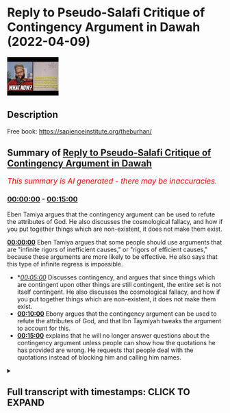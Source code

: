# Reply to Pseudo-Salafi Critique of Contingency Argument in Dawah (2022-04-09)

![alt Reply to Pseudo-Salafi Critique of Contingency Argument in Dawah](TU7mQOn_SQ4.jpg "Reply to Pseudo-Salafi Critique of Contingency Argument in Dawah")

## Description

Free book: https://sapienceinstitute.org/theburhan/

## Summary of [Reply to Pseudo-Salafi Critique of Contingency Argument in Dawah](https://www.youtube.com/watch?v=TU7mQOn_SQ4)


*<span style="color:red; font-size:125%">This summary is AI generated - there may be inaccuracies</span>. [](/)*

### [00:00:00](https://www.youtube.com/watch?v=TU7mQOn_SQ4&t=0) - [00:15:00](https://www.youtube.com/watch?v=TU7mQOn_SQ4&t=900)

Eben Tamiya argues that the contingency argument can be used to refute the attributes of God. He also discusses the cosmological fallacy, and how if you put together things which are non-existent, it does not make them exist.

**[00:00:00](https://www.youtube.com/watch?v=TU7mQOn_SQ4&t=0)** Eben Tamiya argues that some people should use arguments that are "infinite rigors of inefficient causes," or "rigors of efficient causes," because these arguments are more likely to be effective. He also says that this type of infinite regress is impossible.
* **[00:05:00](https://www.youtube.com/watch?v=TU7mQOn_SQ4&t=300)* Discusses contingency, and argues that since things which are contingent upon other things are still contingent, the entire set is not itself contingent. He also discusses the cosmological fallacy, and how if you put together things which are non-existent, it does not make them exist.
* **[00:10:00](https://www.youtube.com/watch?v=TU7mQOn_SQ4&t=600)** Ebony argues that the contingency argument can be used to refute the attributes of God, and that Ibn Taymiyah tweaks the argument to account for this.
* **[00:15:00](https://www.youtube.com/watch?v=TU7mQOn_SQ4&t=900)** explains that he will no longer answer questions about the contingency argument unless people can show how the quotations he has provided are wrong. He requests that people deal with the quotations instead of blocking him and calling him names.

<details><summary><h2>Full transcript with timestamps: CLICK TO EXPAND</h2></summary>

[0:00:00](https://youtu.be/TU7mQOn_SQ4?t=0) [Music]  
[0:00:10](https://youtu.be/TU7mQOn_SQ4?t=10) some of you both looking at me looking  
[0:00:12](https://youtu.be/TU7mQOn_SQ4?t=12) at the champion thinking why is the  
[0:00:13](https://youtu.be/TU7mQOn_SQ4?t=13) champ wearing  
[0:00:14](https://youtu.be/TU7mQOn_SQ4?t=14) why is he wearing a long hat this is a  
[0:00:16](https://youtu.be/TU7mQOn_SQ4?t=16) nigerian i've just come back from  
[0:00:18](https://youtu.be/TU7mQOn_SQ4?t=18) nigeria i like the hat i like the  
[0:00:20](https://youtu.be/TU7mQOn_SQ4?t=20) clothes i like the food i like the  
[0:00:22](https://youtu.be/TU7mQOn_SQ4?t=22) country so i thought i'd bring some of  
[0:00:24](https://youtu.be/TU7mQOn_SQ4?t=24) it back with me and present it to the  
[0:00:26](https://youtu.be/TU7mQOn_SQ4?t=26) people but today we're not going to be  
[0:00:28](https://youtu.be/TU7mQOn_SQ4?t=28) talking about west africa in particular  
[0:00:30](https://youtu.be/TU7mQOn_SQ4?t=30) those are very interesting topic history  
[0:00:32](https://youtu.be/TU7mQOn_SQ4?t=32) the geography the people the climate and  
[0:00:34](https://youtu.be/TU7mQOn_SQ4?t=34) so on we're going to be talking about  
[0:00:36](https://youtu.be/TU7mQOn_SQ4?t=36) uh using philosophy in particular the  
[0:00:38](https://youtu.be/TU7mQOn_SQ4?t=38) contingency argument in dawa now why am  
[0:00:41](https://youtu.be/TU7mQOn_SQ4?t=41) i even bringing this up obviously i've  
[0:00:43](https://youtu.be/TU7mQOn_SQ4?t=43) written a book on the contingency  
[0:00:45](https://youtu.be/TU7mQOn_SQ4?t=45) argument many of you may have purchased  
[0:00:47](https://youtu.be/TU7mQOn_SQ4?t=47) it many of you may not have purchased it  
[0:00:49](https://youtu.be/TU7mQOn_SQ4?t=49) if you haven't this is the book here  
[0:00:51](https://youtu.be/TU7mQOn_SQ4?t=51) it's called  
[0:00:53](https://youtu.be/TU7mQOn_SQ4?t=53) it's uh published the sapiens institute  
[0:00:56](https://youtu.be/TU7mQOn_SQ4?t=56) actually you can get it free of charge  
[0:00:58](https://youtu.be/TU7mQOn_SQ4?t=58) sapiens institute we uh publish these  
[0:01:00](https://youtu.be/TU7mQOn_SQ4?t=60) things free of charge but the the  
[0:01:03](https://youtu.be/TU7mQOn_SQ4?t=63) paperback version you're gonna have to  
[0:01:04](https://youtu.be/TU7mQOn_SQ4?t=64) pay for the materials  
[0:01:06](https://youtu.be/TU7mQOn_SQ4?t=66) uh but you can get it free of charge now  
[0:01:07](https://youtu.be/TU7mQOn_SQ4?t=67) i'm doing my phd also on the contingency  
[0:01:09](https://youtu.be/TU7mQOn_SQ4?t=69) argument so obviously something which is  
[0:01:10](https://youtu.be/TU7mQOn_SQ4?t=70) very interesting to me  
[0:01:13](https://youtu.be/TU7mQOn_SQ4?t=73) uh so recently some individuals who  
[0:01:16](https://youtu.be/TU7mQOn_SQ4?t=76) self-proclaimed salafis  
[0:01:18](https://youtu.be/TU7mQOn_SQ4?t=78) have come out and critiqued the use of  
[0:01:20](https://youtu.be/TU7mQOn_SQ4?t=80) the contingency argument in the first  
[0:01:21](https://youtu.be/TU7mQOn_SQ4?t=81) place so you should be using this  
[0:01:23](https://youtu.be/TU7mQOn_SQ4?t=83) uh this is not what the people of the  
[0:01:25](https://youtu.be/TU7mQOn_SQ4?t=85) salaf did it's not people of you know  
[0:01:28](https://youtu.be/TU7mQOn_SQ4?t=88) did and so on  
[0:01:30](https://youtu.be/TU7mQOn_SQ4?t=90) the three people and so this is wrong  
[0:01:32](https://youtu.be/TU7mQOn_SQ4?t=92) and so today what we're going to be  
[0:01:33](https://youtu.be/TU7mQOn_SQ4?t=93) doing is just looking at some things i  
[0:01:36](https://youtu.be/TU7mQOn_SQ4?t=96) have already made a video about using  
[0:01:37](https://youtu.be/TU7mQOn_SQ4?t=97) kalam  
[0:01:38](https://youtu.be/TU7mQOn_SQ4?t=98) and i've mentioned in particular the  
[0:01:40](https://youtu.be/TU7mQOn_SQ4?t=100) positions of ebentamia and you can see  
[0:01:42](https://youtu.be/TU7mQOn_SQ4?t=102) the video of that um somewhere else  
[0:01:44](https://youtu.be/TU7mQOn_SQ4?t=104) maybe i'll put it in the description box  
[0:01:46](https://youtu.be/TU7mQOn_SQ4?t=106) but i'll start off with just reading  
[0:01:47](https://youtu.be/TU7mQOn_SQ4?t=107) something that even tamiya wrote in his  
[0:01:49](https://youtu.be/TU7mQOn_SQ4?t=109) book  
[0:01:50](https://youtu.be/TU7mQOn_SQ4?t=110) and today is going to be an exposition  
[0:01:53](https://youtu.be/TU7mQOn_SQ4?t=113) of what even tamiya said because the the  
[0:01:55](https://youtu.be/TU7mQOn_SQ4?t=115) point is this if eben said me as someone  
[0:01:56](https://youtu.be/TU7mQOn_SQ4?t=116) who's trustworthy  
[0:01:58](https://youtu.be/TU7mQOn_SQ4?t=118) their perspective if you consider him to  
[0:02:00](https://youtu.be/TU7mQOn_SQ4?t=120) be  
[0:02:01](https://youtu.be/TU7mQOn_SQ4?t=121) the majed and the things that obviously  
[0:02:03](https://youtu.be/TU7mQOn_SQ4?t=123) we consider him to be  
[0:02:06](https://youtu.be/TU7mQOn_SQ4?t=126) a great figure of the history of islam  
[0:02:08](https://youtu.be/TU7mQOn_SQ4?t=128) he knows the qidah of the athar and so  
[0:02:11](https://youtu.be/TU7mQOn_SQ4?t=131) on then in that case obviously  
[0:02:14](https://youtu.be/TU7mQOn_SQ4?t=134) you wouldn't consider him a deviant  
[0:02:16](https://youtu.be/TU7mQOn_SQ4?t=136) you wouldn't consider his perspectives  
[0:02:17](https://youtu.be/TU7mQOn_SQ4?t=137) deviant ones my perspectives may be  
[0:02:20](https://youtu.be/TU7mQOn_SQ4?t=140) deviant perspectives his perspective  
[0:02:22](https://youtu.be/TU7mQOn_SQ4?t=142) that person but even tamil let's start  
[0:02:24](https://youtu.be/TU7mQOn_SQ4?t=144) with what he says in his  
[0:02:27](https://youtu.be/TU7mQOn_SQ4?t=147) i've presented this one before but  
[0:02:29](https://youtu.be/TU7mQOn_SQ4?t=149) i've got some things today which i've  
[0:02:30](https://youtu.be/TU7mQOn_SQ4?t=150) never presented in public he says  
[0:02:56](https://youtu.be/TU7mQOn_SQ4?t=176) we've already kind of said this one  
[0:02:58](https://youtu.be/TU7mQOn_SQ4?t=178) before he says that some people  
[0:03:01](https://youtu.be/TU7mQOn_SQ4?t=181) some individuals  
[0:03:02](https://youtu.be/TU7mQOn_SQ4?t=182) every time that the dele was or the  
[0:03:05](https://youtu.be/TU7mQOn_SQ4?t=185) evidence was more sophisticated and more  
[0:03:08](https://youtu.be/TU7mQOn_SQ4?t=188) hidden if you like and has more premises  
[0:03:10](https://youtu.be/TU7mQOn_SQ4?t=190) and it was longer to elaborate then it  
[0:03:13](https://youtu.be/TU7mQOn_SQ4?t=193) was  
[0:03:14](https://youtu.be/TU7mQOn_SQ4?t=194) better for that individual because his  
[0:03:16](https://youtu.be/TU7mQOn_SQ4?t=196) self has  
[0:03:17](https://youtu.be/TU7mQOn_SQ4?t=197) gotten used to that kind of thing  
[0:03:24](https://youtu.be/TU7mQOn_SQ4?t=204) was only a few premises  
[0:03:27](https://youtu.be/TU7mQOn_SQ4?t=207) very obvious  
[0:03:30](https://youtu.be/TU7mQOn_SQ4?t=210) he wasn't going to be happy with that  
[0:03:42](https://youtu.be/TU7mQOn_SQ4?t=222) like this  
[0:03:45](https://youtu.be/TU7mQOn_SQ4?t=225) uh and he goes on and he actually even  
[0:03:48](https://youtu.be/TU7mQOn_SQ4?t=228) mentioned some benefits  
[0:03:56](https://youtu.be/TU7mQOn_SQ4?t=236) doing this will strengthen the sharpen  
[0:03:59](https://youtu.be/TU7mQOn_SQ4?t=239) the mind and so on  
[0:04:00](https://youtu.be/TU7mQOn_SQ4?t=240) but interestingly with the contingency  
[0:04:03](https://youtu.be/TU7mQOn_SQ4?t=243) so this is the first thing the first  
[0:04:04](https://youtu.be/TU7mQOn_SQ4?t=244) thing is when it comes to using kalam  
[0:04:07](https://youtu.be/TU7mQOn_SQ4?t=247) mantec whatever eben tamiya himself  
[0:04:10](https://youtu.be/TU7mQOn_SQ4?t=250) is saying that with some people you need  
[0:04:12](https://youtu.be/TU7mQOn_SQ4?t=252) to use those kinds of arguments that is  
[0:04:14](https://youtu.be/TU7mQOn_SQ4?t=254) what he is saying in his book one of the  
[0:04:16](https://youtu.be/TU7mQOn_SQ4?t=256) last books that he's published but what  
[0:04:18](https://youtu.be/TU7mQOn_SQ4?t=258) about the contingency argument itself  
[0:04:20](https://youtu.be/TU7mQOn_SQ4?t=260) one very central aspect of the  
[0:04:22](https://youtu.be/TU7mQOn_SQ4?t=262) contingency argument is of course  
[0:04:24](https://youtu.be/TU7mQOn_SQ4?t=264) the in  
[0:04:25](https://youtu.be/TU7mQOn_SQ4?t=265) the infinity or  
[0:04:27](https://youtu.be/TU7mQOn_SQ4?t=267) uh the set of infinite things effect of  
[0:04:29](https://youtu.be/TU7mQOn_SQ4?t=269) self-finite things et cetera  
[0:04:31](https://youtu.be/TU7mQOn_SQ4?t=271) and this is in a kitab called minheja  
[0:04:34](https://youtu.be/TU7mQOn_SQ4?t=274) sunnah pages  
[0:04:35](https://youtu.be/TU7mQOn_SQ4?t=275) 436-437 i'm going to put the screenshot  
[0:04:37](https://youtu.be/TU7mQOn_SQ4?t=277) on the screen  
[0:04:40](https://youtu.be/TU7mQOn_SQ4?t=280) and where this is what he says he said  
[0:04:41](https://youtu.be/TU7mQOn_SQ4?t=281) what  
[0:04:43](https://youtu.be/TU7mQOn_SQ4?t=283) he says that  
[0:04:44](https://youtu.be/TU7mQOn_SQ4?t=284) infinite regress is of two types  
[0:04:54](https://youtu.be/TU7mQOn_SQ4?t=294) he basically says infinite regressors of  
[0:04:56](https://youtu.be/TU7mQOn_SQ4?t=296) two types and one type is  
[0:04:58](https://youtu.be/TU7mQOn_SQ4?t=298) uh the infinite rigors of inefficient  
[0:04:59](https://youtu.be/TU7mQOn_SQ4?t=299) causes and this is impossible yeah with  
[0:05:01](https://youtu.be/TU7mQOn_SQ4?t=301) the  
[0:05:03](https://youtu.be/TU7mQOn_SQ4?t=303) fact with the agreement of all the  
[0:05:05](https://youtu.be/TU7mQOn_SQ4?t=305) rational people  
[0:05:08](https://youtu.be/TU7mQOn_SQ4?t=308) willing  
[0:05:20](https://youtu.be/TU7mQOn_SQ4?t=320) as if to say for example this originated  
[0:05:22](https://youtu.be/TU7mQOn_SQ4?t=322) thing has an originator and this  
[0:05:23](https://youtu.be/TU7mQOn_SQ4?t=323) originated the originator has an  
[0:05:25](https://youtu.be/TU7mQOn_SQ4?t=325) originator and this  
[0:05:26](https://youtu.be/TU7mQOn_SQ4?t=326) uh infinitely regressive backwards what  
[0:05:28](https://youtu.be/TU7mQOn_SQ4?t=328) does this sound like ladies and  
[0:05:29](https://youtu.be/TU7mQOn_SQ4?t=329) gentlemen this is philosophizing ibm  
[0:05:31](https://youtu.be/TU7mQOn_SQ4?t=331) tamiya here is philosophizing he is  
[0:05:33](https://youtu.be/TU7mQOn_SQ4?t=333) using the which is not in the quran and  
[0:05:35](https://youtu.be/TU7mQOn_SQ4?t=335) the sunnah this infinite regress calam  
[0:05:37](https://youtu.be/TU7mQOn_SQ4?t=337) he is speaking of it himself he's using  
[0:05:40](https://youtu.be/TU7mQOn_SQ4?t=340) it himself  
[0:05:41](https://youtu.be/TU7mQOn_SQ4?t=341) now i want to know what is your response  
[0:05:43](https://youtu.be/TU7mQOn_SQ4?t=343) to this how do you feel about if i were  
[0:05:45](https://youtu.be/TU7mQOn_SQ4?t=345) to say these things maybe it's a deviant  
[0:05:46](https://youtu.be/TU7mQOn_SQ4?t=346) position but even tamiya is saying it  
[0:05:48](https://youtu.be/TU7mQOn_SQ4?t=348) himself him and how just on that page  
[0:05:50](https://youtu.be/TU7mQOn_SQ4?t=350) 436 436-437  
[0:06:00](https://youtu.be/TU7mQOn_SQ4?t=360) he says because this is the second page  
[0:06:02](https://youtu.be/TU7mQOn_SQ4?t=362) now  
[0:06:03](https://youtu.be/TU7mQOn_SQ4?t=363) second page here we go it says because  
[0:06:05](https://youtu.be/TU7mQOn_SQ4?t=365) every muh death every originated thing  
[0:06:08](https://youtu.be/TU7mQOn_SQ4?t=368) that cannot originate itself  
[0:06:12](https://youtu.be/TU7mQOn_SQ4?t=372) so it is not  
[0:06:14](https://youtu.be/TU7mQOn_SQ4?t=374) it's not uh it is uh absent  
[0:06:18](https://youtu.be/TU7mQOn_SQ4?t=378) with regard to itself  
[0:06:21](https://youtu.be/TU7mQOn_SQ4?t=381) and it's contingent now let's talk about  
[0:06:22](https://youtu.be/TU7mQOn_SQ4?t=382) contingency is he  
[0:06:24](https://youtu.be/TU7mQOn_SQ4?t=384) is he thought yes he is yes  
[0:06:26](https://youtu.be/TU7mQOn_SQ4?t=386) yes  
[0:06:26](https://youtu.be/TU7mQOn_SQ4?t=386) yes he is he says  
[0:06:30](https://youtu.be/TU7mQOn_SQ4?t=390) it says contingent with regard to itself  
[0:06:36](https://youtu.be/TU7mQOn_SQ4?t=396) so if it's something which is  
[0:06:37](https://youtu.be/TU7mQOn_SQ4?t=397) understood  
[0:06:39](https://youtu.be/TU7mQOn_SQ4?t=399) uh two infinite  
[0:06:41](https://youtu.be/TU7mQOn_SQ4?t=401) infinite regressive proportions  
[0:06:46](https://youtu.be/TU7mQOn_SQ4?t=406) this particular set of things  
[0:06:49](https://youtu.be/TU7mQOn_SQ4?t=409) or  
[0:06:50](https://youtu.be/TU7mQOn_SQ4?t=410) this particular set of things  
[0:06:52](https://youtu.be/TU7mQOn_SQ4?t=412) uh is and it could not be  
[0:06:55](https://youtu.be/TU7mQOn_SQ4?t=415) self-sufficient or in existence because  
[0:06:58](https://youtu.be/TU7mQOn_SQ4?t=418) of itself in the imam  
[0:07:09](https://youtu.be/TU7mQOn_SQ4?t=429) the fact that you have contingent things  
[0:07:11](https://youtu.be/TU7mQOn_SQ4?t=431) contingent upon contingent things  
[0:07:14](https://youtu.be/TU7mQOn_SQ4?t=434) that does not mean that that entire set  
[0:07:17](https://youtu.be/TU7mQOn_SQ4?t=437) is not itself contingent on some agency  
[0:07:20](https://youtu.be/TU7mQOn_SQ4?t=440) outside of itself  
[0:07:27](https://youtu.be/TU7mQOn_SQ4?t=447) in fact the more you add contingent  
[0:07:30](https://youtu.be/TU7mQOn_SQ4?t=450) things to contingent things  
[0:07:32](https://youtu.be/TU7mQOn_SQ4?t=452) the more you'll require  
[0:07:34](https://youtu.be/TU7mQOn_SQ4?t=454) um  
[0:07:36](https://youtu.be/TU7mQOn_SQ4?t=456) the more it will depend on the agent  
[0:07:39](https://youtu.be/TU7mQOn_SQ4?t=459) the ultimate agent  
[0:07:42](https://youtu.be/TU7mQOn_SQ4?t=462) is too  
[0:07:47](https://youtu.be/TU7mQOn_SQ4?t=467) so for example two contingent things  
[0:07:50](https://youtu.be/TU7mQOn_SQ4?t=470) or two originated things or two  
[0:07:51](https://youtu.be/TU7mQOn_SQ4?t=471) contingent things is even more dependent  
[0:07:54](https://youtu.be/TU7mQOn_SQ4?t=474) than one of them  
[0:07:56](https://youtu.be/TU7mQOn_SQ4?t=476) yeah on the agent  
[0:08:11](https://youtu.be/TU7mQOn_SQ4?t=491) this doesn't mean that the contingent  
[0:08:12](https://youtu.be/TU7mQOn_SQ4?t=492) thing will at one point there'll be a  
[0:08:14](https://youtu.be/TU7mQOn_SQ4?t=494) threshold where it stops being  
[0:08:15](https://youtu.be/TU7mQOn_SQ4?t=495) contingent in fact it continues being  
[0:08:17](https://youtu.be/TU7mQOn_SQ4?t=497) even more  
[0:08:18](https://youtu.be/TU7mQOn_SQ4?t=498) uh contingent  
[0:08:21](https://youtu.be/TU7mQOn_SQ4?t=501) so this is the first thing clearly he's  
[0:08:23](https://youtu.be/TU7mQOn_SQ4?t=503) speaking about contingencies clearly  
[0:08:24](https://youtu.be/TU7mQOn_SQ4?t=504) he's making the argument clearly he's  
[0:08:26](https://youtu.be/TU7mQOn_SQ4?t=506) agreeing with the argument clearly he  
[0:08:27](https://youtu.be/TU7mQOn_SQ4?t=507) doesn't agree with those individuals who  
[0:08:29](https://youtu.be/TU7mQOn_SQ4?t=509) say that you can't use the argument he  
[0:08:31](https://youtu.be/TU7mQOn_SQ4?t=511) does not agree with that he's in fact  
[0:08:32](https://youtu.be/TU7mQOn_SQ4?t=512) using the argument  
[0:08:34](https://youtu.be/TU7mQOn_SQ4?t=514) himself  
[0:08:35](https://youtu.be/TU7mQOn_SQ4?t=515) he is using the argument himself  
[0:08:39](https://youtu.be/TU7mQOn_SQ4?t=519) and he uses it even more in this kitab  
[0:08:41](https://youtu.be/TU7mQOn_SQ4?t=521) here which is once again  
[0:08:45](https://youtu.be/TU7mQOn_SQ4?t=525) and you can look in fact the whole  
[0:08:47](https://youtu.be/TU7mQOn_SQ4?t=527) section page 426-432  
[0:08:49](https://youtu.be/TU7mQOn_SQ4?t=529) is very interesting the discussion  
[0:08:50](https://youtu.be/TU7mQOn_SQ4?t=530) because he anticipates the cosmological  
[0:08:52](https://youtu.be/TU7mQOn_SQ4?t=532) fallacy  
[0:08:53](https://youtu.be/TU7mQOn_SQ4?t=533) much like you know the bertrand  
[0:08:54](https://youtu.be/TU7mQOn_SQ4?t=534) russellian compositional fallacy that  
[0:08:56](https://youtu.be/TU7mQOn_SQ4?t=536) just because this there is some kind of  
[0:08:59](https://youtu.be/TU7mQOn_SQ4?t=539) description in the part doesn't mean  
[0:09:01](https://youtu.be/TU7mQOn_SQ4?t=541) that that will be generalized to the  
[0:09:02](https://youtu.be/TU7mQOn_SQ4?t=542) whole  
[0:09:04](https://youtu.be/TU7mQOn_SQ4?t=544) well then he responds and this is a long  
[0:09:05](https://youtu.be/TU7mQOn_SQ4?t=545) discussion i can't show all  
[0:09:29](https://youtu.be/TU7mQOn_SQ4?t=569) so he's saying here that if you put  
[0:09:31](https://youtu.be/TU7mQOn_SQ4?t=571) together things which are non-existent  
[0:09:34](https://youtu.be/TU7mQOn_SQ4?t=574) yes it does not uh  
[0:09:39](https://youtu.be/TU7mQOn_SQ4?t=579) which are contingent it doesn't make it  
[0:09:41](https://youtu.be/TU7mQOn_SQ4?t=581) existent  
[0:09:47](https://youtu.be/TU7mQOn_SQ4?t=587) when you put these particular  
[0:09:49](https://youtu.be/TU7mQOn_SQ4?t=589) instantiations of contingent things  
[0:09:51](https://youtu.be/TU7mQOn_SQ4?t=591) together  
[0:09:52](https://youtu.be/TU7mQOn_SQ4?t=592) in fact it doesn't change its um quality  
[0:09:55](https://youtu.be/TU7mQOn_SQ4?t=595) he states  
[0:09:56](https://youtu.be/TU7mQOn_SQ4?t=596) uh if you even if you put it together  
[0:10:00](https://youtu.be/TU7mQOn_SQ4?t=600) it still remains  
[0:10:01](https://youtu.be/TU7mQOn_SQ4?t=601) dependent  
[0:10:06](https://youtu.be/TU7mQOn_SQ4?t=606) i spoke about this in another segment  
[0:10:08](https://youtu.be/TU7mQOn_SQ4?t=608) someone may argue actually he has a  
[0:10:10](https://youtu.be/TU7mQOn_SQ4?t=610) serious problem and he did have a  
[0:10:12](https://youtu.be/TU7mQOn_SQ4?t=612) serious problem  
[0:10:14](https://youtu.be/TU7mQOn_SQ4?t=614) with  
[0:10:14](https://youtu.be/TU7mQOn_SQ4?t=614) um  
[0:10:16](https://youtu.be/TU7mQOn_SQ4?t=616) some of the way the philosopher like ibn  
[0:10:17](https://youtu.be/TU7mQOn_SQ4?t=617) cena and farabi and kindly and so on  
[0:10:19](https://youtu.be/TU7mQOn_SQ4?t=619) they use this argument  
[0:10:21](https://youtu.be/TU7mQOn_SQ4?t=621) to do nephew of this effect  
[0:10:24](https://youtu.be/TU7mQOn_SQ4?t=624) to  
[0:10:24](https://youtu.be/TU7mQOn_SQ4?t=624) to negate some of the attributes of god  
[0:10:26](https://youtu.be/TU7mQOn_SQ4?t=626) and yes you can see this for example in  
[0:10:28](https://youtu.be/TU7mQOn_SQ4?t=628) the quotation above and suffer  
[0:10:31](https://youtu.be/TU7mQOn_SQ4?t=631) when his kitab called the safari from  
[0:10:32](https://youtu.be/TU7mQOn_SQ4?t=632) page number 104 to 111  
[0:10:35](https://youtu.be/TU7mQOn_SQ4?t=635) but what he says  
[0:10:38](https://youtu.be/TU7mQOn_SQ4?t=638) is really interesting as i'll show he  
[0:10:40](https://youtu.be/TU7mQOn_SQ4?t=640) says it elsewhere is that it really  
[0:10:42](https://youtu.be/TU7mQOn_SQ4?t=642) depends on how you define a part in a  
[0:10:43](https://youtu.be/TU7mQOn_SQ4?t=643) whole for example allah  
[0:11:00](https://youtu.be/TU7mQOn_SQ4?t=660) for example if you can separate these  
[0:11:02](https://youtu.be/TU7mQOn_SQ4?t=662) things together  
[0:11:03](https://youtu.be/TU7mQOn_SQ4?t=663) like for example there are the  
[0:11:04](https://youtu.be/TU7mQOn_SQ4?t=664) appendages of a human being then uh or  
[0:11:07](https://youtu.be/TU7mQOn_SQ4?t=667) that you can you shall elay for example  
[0:11:10](https://youtu.be/TU7mQOn_SQ4?t=670) kashmir falak  
[0:11:12](https://youtu.be/TU7mQOn_SQ4?t=672) then these things are not what are  
[0:11:14](https://youtu.be/TU7mQOn_SQ4?t=674) intended by composite parts  
[0:11:17](https://youtu.be/TU7mQOn_SQ4?t=677) he says  
[0:11:23](https://youtu.be/TU7mQOn_SQ4?t=683) now he's attacking the philosopher he's  
[0:11:26](https://youtu.be/TU7mQOn_SQ4?t=686) saying that if we're talking about  
[0:11:28](https://youtu.be/TU7mQOn_SQ4?t=688) attributes and that the establishment  
[0:11:31](https://youtu.be/TU7mQOn_SQ4?t=691) a composition  
[0:11:34](https://youtu.be/TU7mQOn_SQ4?t=694) meaning these two examples  
[0:11:38](https://youtu.be/TU7mQOn_SQ4?t=698) he's saying that each of the suffix of  
[0:11:40](https://youtu.be/TU7mQOn_SQ4?t=700) allah are necessary so the attributes of  
[0:11:42](https://youtu.be/TU7mQOn_SQ4?t=702) god are necessary whereas a part of the  
[0:11:44](https://youtu.be/TU7mQOn_SQ4?t=704) thing that can be taken away and put  
[0:11:45](https://youtu.be/TU7mQOn_SQ4?t=705) into that's not necessary that is not  
[0:11:48](https://youtu.be/TU7mQOn_SQ4?t=708) necessary even tell me they're telling  
[0:11:49](https://youtu.be/TU7mQOn_SQ4?t=709) you this it's not me that's telling you  
[0:11:51](https://youtu.be/TU7mQOn_SQ4?t=711) this it's even telling me that's telling  
[0:11:52](https://youtu.be/TU7mQOn_SQ4?t=712) you this and he says it again  
[0:11:54](https://youtu.be/TU7mQOn_SQ4?t=714) in  
[0:11:55](https://youtu.be/TU7mQOn_SQ4?t=715) page 91 so if you look at the two just  
[0:11:58](https://youtu.be/TU7mQOn_SQ4?t=718) that they are separate from each other  
[0:12:02](https://youtu.be/TU7mQOn_SQ4?t=722) so that uh amore puts them together  
[0:12:06](https://youtu.be/TU7mQOn_SQ4?t=726) a moroccan puts them together so here  
[0:12:09](https://youtu.be/TU7mQOn_SQ4?t=729) he's saying he's showing you the problem  
[0:12:11](https://youtu.be/TU7mQOn_SQ4?t=731) that he has with the compositional  
[0:12:13](https://youtu.be/TU7mQOn_SQ4?t=733) argument that even cena makes  
[0:12:15](https://youtu.be/TU7mQOn_SQ4?t=735) he's saying that basically they are  
[0:12:17](https://youtu.be/TU7mQOn_SQ4?t=737) conflating between an attribute and  
[0:12:19](https://youtu.be/TU7mQOn_SQ4?t=739) a part he's saying basically it's  
[0:12:21](https://youtu.be/TU7mQOn_SQ4?t=741) something like he gives two examples for  
[0:12:23](https://youtu.be/TU7mQOn_SQ4?t=743) example a ship that has lots of planks  
[0:12:26](https://youtu.be/TU7mQOn_SQ4?t=746) yeah  
[0:12:27](https://youtu.be/TU7mQOn_SQ4?t=747) these are the parts that can be put in  
[0:12:29](https://youtu.be/TU7mQOn_SQ4?t=749) or taken out or food that is made up of  
[0:12:31](https://youtu.be/TU7mQOn_SQ4?t=751) many different ingredients  
[0:12:33](https://youtu.be/TU7mQOn_SQ4?t=753) these are the kinds of parts that is  
[0:12:35](https://youtu.be/TU7mQOn_SQ4?t=755) impossible for hakilah  
[0:12:40](https://youtu.be/TU7mQOn_SQ4?t=760) therefore in tamiya he tweaks the  
[0:12:42](https://youtu.be/TU7mQOn_SQ4?t=762) contingency argument  
[0:12:43](https://youtu.be/TU7mQOn_SQ4?t=763) because even cena and the philosopher  
[0:12:45](https://youtu.be/TU7mQOn_SQ4?t=765) don't really make this distinction they  
[0:12:47](https://youtu.be/TU7mQOn_SQ4?t=767) conflate between the attribute  
[0:12:49](https://youtu.be/TU7mQOn_SQ4?t=769) and  
[0:12:50](https://youtu.be/TU7mQOn_SQ4?t=770) the part  
[0:12:51](https://youtu.be/TU7mQOn_SQ4?t=771) so the question is how do in my book  
[0:12:54](https://youtu.be/TU7mQOn_SQ4?t=774) i've actually accounted for this so you  
[0:12:55](https://youtu.be/TU7mQOn_SQ4?t=775) can see  
[0:12:57](https://youtu.be/TU7mQOn_SQ4?t=777) in how i describe a uh a part we've  
[0:13:00](https://youtu.be/TU7mQOn_SQ4?t=780) described it in english as a piece  
[0:13:02](https://youtu.be/TU7mQOn_SQ4?t=782) because the word piece in english  
[0:13:03](https://youtu.be/TU7mQOn_SQ4?t=783) language  
[0:13:04](https://youtu.be/TU7mQOn_SQ4?t=784) it has already the denotation that it  
[0:13:07](https://youtu.be/TU7mQOn_SQ4?t=787) can only be put in or taken out and that  
[0:13:09](https://youtu.be/TU7mQOn_SQ4?t=789) is impossible with allah for example we  
[0:13:10](https://youtu.be/TU7mQOn_SQ4?t=790) say a piece of cake  
[0:13:12](https://youtu.be/TU7mQOn_SQ4?t=792) whereas the word part in myriology you  
[0:13:14](https://youtu.be/TU7mQOn_SQ4?t=794) can say a part of his personality  
[0:13:16](https://youtu.be/TU7mQOn_SQ4?t=796) like part of his personality or the  
[0:13:17](https://youtu.be/TU7mQOn_SQ4?t=797) attributes of god has got many different  
[0:13:19](https://youtu.be/TU7mQOn_SQ4?t=799) attributes so the word part is confusing  
[0:13:22](https://youtu.be/TU7mQOn_SQ4?t=802) from that perspective so in order to  
[0:13:25](https://youtu.be/TU7mQOn_SQ4?t=805) eliminate the confusion i use the word  
[0:13:26](https://youtu.be/TU7mQOn_SQ4?t=806) peace and we can't say allah has pieces  
[0:13:28](https://youtu.be/TU7mQOn_SQ4?t=808) so having all of these things bearing  
[0:13:30](https://youtu.be/TU7mQOn_SQ4?t=810) all these things in mind  
[0:13:32](https://youtu.be/TU7mQOn_SQ4?t=812) there should be if someone is saying  
[0:13:34](https://youtu.be/TU7mQOn_SQ4?t=814) there's a problem with using the  
[0:13:35](https://youtu.be/TU7mQOn_SQ4?t=815) contingency argument  
[0:13:37](https://youtu.be/TU7mQOn_SQ4?t=817) and they are making that claim now your  
[0:13:39](https://youtu.be/TU7mQOn_SQ4?t=819) problem is no longer with muhammad hijab  
[0:13:42](https://youtu.be/TU7mQOn_SQ4?t=822) let me sorry to  
[0:13:44](https://youtu.be/TU7mQOn_SQ4?t=824) say this your problem is no longer  
[0:13:46](https://youtu.be/TU7mQOn_SQ4?t=826) with muhammad hijab your problem is with  
[0:13:49](https://youtu.be/TU7mQOn_SQ4?t=829) ibn tamiya himself now all of your  
[0:13:51](https://youtu.be/TU7mQOn_SQ4?t=831) refutations in your pdfs please write  
[0:13:54](https://youtu.be/TU7mQOn_SQ4?t=834) them with the title refuting ibntamia  
[0:13:57](https://youtu.be/TU7mQOn_SQ4?t=837) because this is very clear i've given  
[0:13:59](https://youtu.be/TU7mQOn_SQ4?t=839) you more than three or four references  
[0:14:05](https://youtu.be/TU7mQOn_SQ4?t=845) that's four references four different  
[0:14:07](https://youtu.be/TU7mQOn_SQ4?t=847) books where ebony is saying things  
[0:14:09](https://youtu.be/TU7mQOn_SQ4?t=849) now you can say well he's saying these  
[0:14:10](https://youtu.be/TU7mQOn_SQ4?t=850) things out of context i'm giving you the  
[0:14:12](https://youtu.be/TU7mQOn_SQ4?t=852) entire reference i've shown it to you on  
[0:14:13](https://youtu.be/TU7mQOn_SQ4?t=853) the screen  
[0:14:14](https://youtu.be/TU7mQOn_SQ4?t=854) i've read it out to you in the arabic  
[0:14:16](https://youtu.be/TU7mQOn_SQ4?t=856) and translated it to you in english  
[0:14:17](https://youtu.be/TU7mQOn_SQ4?t=857) maybe  
[0:14:19](https://youtu.be/TU7mQOn_SQ4?t=859) maybe you don't understand this with all  
[0:14:20](https://youtu.be/TU7mQOn_SQ4?t=860) due respect maybe you don't understand  
[0:14:22](https://youtu.be/TU7mQOn_SQ4?t=862) what's going on here but just because  
[0:14:23](https://youtu.be/TU7mQOn_SQ4?t=863) you don't understand something it  
[0:14:25](https://youtu.be/TU7mQOn_SQ4?t=865) doesn't mean now you have a right to  
[0:14:26](https://youtu.be/TU7mQOn_SQ4?t=866) block people from doing dawah to  
[0:14:28](https://youtu.be/TU7mQOn_SQ4?t=868) atheists because you're not doing dawah  
[0:14:30](https://youtu.be/TU7mQOn_SQ4?t=870) to atheists you cannot do that show us  
[0:14:32](https://youtu.be/TU7mQOn_SQ4?t=872) how to do dawah demonstrate to us how  
[0:14:34](https://youtu.be/TU7mQOn_SQ4?t=874) you can do dao to atheists without using  
[0:14:37](https://youtu.be/TU7mQOn_SQ4?t=877) first principle methods  
[0:14:38](https://youtu.be/TU7mQOn_SQ4?t=878) so anyway i mean i don't want to waste  
[0:14:40](https://youtu.be/TU7mQOn_SQ4?t=880) my time too much but the point is is  
[0:14:42](https://youtu.be/TU7mQOn_SQ4?t=882) that we just want people to know who  
[0:14:43](https://youtu.be/TU7mQOn_SQ4?t=883) allah is  
[0:14:45](https://youtu.be/TU7mQOn_SQ4?t=885) and we just want people to understand  
[0:14:47](https://youtu.be/TU7mQOn_SQ4?t=887) that you can use these arguments in  
[0:14:49](https://youtu.be/TU7mQOn_SQ4?t=889) islam and islam is a rational religion  
[0:14:51](https://youtu.be/TU7mQOn_SQ4?t=891) that's why even himself wrote  
[0:14:55](https://youtu.be/TU7mQOn_SQ4?t=895) this lack of contradiction between the  
[0:14:57](https://youtu.be/TU7mQOn_SQ4?t=897) knuckle or the textual evidence as an  
[0:14:59](https://youtu.be/TU7mQOn_SQ4?t=899) article i hope with all of this evidence  
[0:15:01](https://youtu.be/TU7mQOn_SQ4?t=901) i'm no longer going to receive  
[0:15:03](https://youtu.be/TU7mQOn_SQ4?t=903) questions from the  
[0:15:04](https://youtu.be/TU7mQOn_SQ4?t=904) hammer the general public and whatever  
[0:15:07](https://youtu.be/TU7mQOn_SQ4?t=907) and other people  
[0:15:08](https://youtu.be/TU7mQOn_SQ4?t=908) videos being made and so on about the  
[0:15:10](https://youtu.be/TU7mQOn_SQ4?t=910) contingency argument unless these  
[0:15:12](https://youtu.be/TU7mQOn_SQ4?t=912) quotations are dealt with  
[0:15:14](https://youtu.be/TU7mQOn_SQ4?t=914) if you deal with these quotations  
[0:15:17](https://youtu.be/TU7mQOn_SQ4?t=917) please i would love to see how these  
[0:15:19](https://youtu.be/TU7mQOn_SQ4?t=919) quotations are wrong so i can amend my  
[0:15:21](https://youtu.be/TU7mQOn_SQ4?t=921) thesis my phd thesis so i can speak to  
[0:15:23](https://youtu.be/TU7mQOn_SQ4?t=923) my friends  
[0:15:25](https://youtu.be/TU7mQOn_SQ4?t=925) so so we can improve our knowledge  
[0:15:27](https://youtu.be/TU7mQOn_SQ4?t=927) together otherwise  
[0:15:29](https://youtu.be/TU7mQOn_SQ4?t=929) it's just going to be name calling and  
[0:15:32](https://youtu.be/TU7mQOn_SQ4?t=932) uh  
[0:15:33](https://youtu.be/TU7mQOn_SQ4?t=933) and blocking the way of dao with all due  
[0:15:35](https://youtu.be/TU7mQOn_SQ4?t=935) respect so instead of blocking the way  
[0:15:37](https://youtu.be/TU7mQOn_SQ4?t=937) of dao and name calling let's stick to  
[0:15:39](https://youtu.be/TU7mQOn_SQ4?t=939) the academia let's stick to the  
[0:15:40](https://youtu.be/TU7mQOn_SQ4?t=940) references if you cannot deal with these  
[0:15:42](https://youtu.be/TU7mQOn_SQ4?t=942) references and you cannot respond to  
[0:15:43](https://youtu.be/TU7mQOn_SQ4?t=943) them just it's no it's not a shame to  
[0:15:46](https://youtu.be/TU7mQOn_SQ4?t=946) say you know i was wrong on the matter  
[0:15:47](https://youtu.be/TU7mQOn_SQ4?t=947) was  
[0:16:00](https://youtu.be/TU7mQOn_SQ4?t=960) you  
</details>